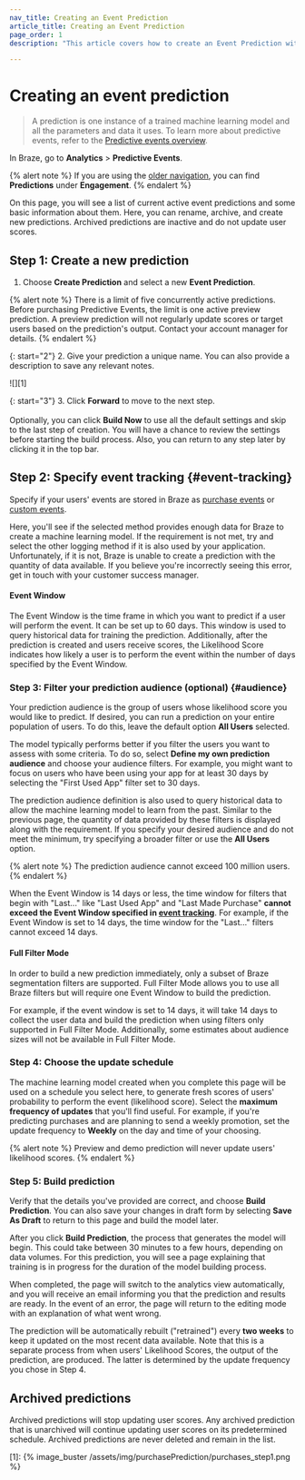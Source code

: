 ```yaml
---
nav_title: Creating an Event Prediction
article_title: Creating an Event Prediction
page_order: 1
description: "This article covers how to create an Event Prediction within the Braze dashboard."

---
```


# Creating an event prediction

> A prediction is one instance of a trained machine learning model and all the parameters and data it uses. To learn more about predictive events, refer to the [Predictive events overview]({{site.baseurl}}/user_guide/sage_ai/predictive_suite/predictive_events).

In Braze, go to **Analytics** > **Predictive Events**.

{% alert note %}
If you are using the [older navigation]({{site.baseurl}}/navigation), you can find **Predictions** under **Engagement**.
{% endalert %}

On this page, you will see a list of current active event predictions and some basic information about them. Here, you can rename, archive, and create new predictions. Archived predictions are inactive and do not update user scores.

## Step 1: Create a new prediction

1. Choose **Create Prediction** and select a new **Event Prediction**.

{% alert note %}
There is a limit of five concurrently active predictions. Before purchasing Predictive Events, the limit is one active preview prediction. A preview prediction will not regularly update scores or target users based on the prediction's output. Contact your account manager for details.
{% endalert %}

{: start="2"}
2. Give your prediction a unique name. You can also provide a description to save any relevant notes.

![][1]

{: start="3"}
3. Click **Forward** to move to the next step. <br><br>Optionally, you can click **Build Now** to use all the default settings and skip to the last step of creation. You will have a chance to review the settings before starting the build process. Also, you can return to any step later by clicking it in the top bar.

## Step 2: Specify event tracking {#event-tracking}

Specify if your users' events are stored in Braze as [purchase events]({{site.baseurl}}/user_guide/data_and_analytics/custom_data/purchase_events/) or [custom events]({{site.baseurl}}/user_guide/data_and_analytics/custom_data/custom_events/).

Here, you'll see if the selected method provides enough data for Braze to create a machine learning model. If the requirement is not met, try and select the other logging method if it is also used by your application. Unfortunately, if it is not, Braze is unable to create a prediction with the quantity of data available. If you believe you're incorrectly seeing this error, get in touch with your customer success manager.

#### Event Window

The Event Window is the time frame in which you want to predict if a user will perform the event. It can be set up to 60 days. This window is used to query historical data for training the prediction. Additionally, after the prediction is created and users receive scores, the Likelihood Score indicates how likely a user is to perform the event within the number of days specified by the Event Window.

### Step 3: Filter your prediction audience (optional) {#audience}

Your prediction audience is the group of users whose likelihood score you would like to predict. If desired, you can run a prediction on your entire population of users. To do this, leave the default option **All Users** selected.

The model typically performs better if you filter the users you want to assess with some criteria. To do so, select **Define my own prediction audience** and choose your audience filters. For example, you might want to focus on users who have been using your app for at least 30 days by selecting the "First Used App" filter set to 30 days.

The prediction audience definition is also used to query historical data to allow the machine learning model to learn from the past. Similar to the previous page, the quantity of data provided by these filters is displayed along with the requirement. If you specify your desired audience and do not meet the minimum, try specifying a broader filter or use the **All Users** option.

{% alert note %}
The prediction audience cannot exceed 100 million users.
{% endalert %}

When the Event Window is 14 days or less, the time window for filters that begin with "Last..." like "Last Used App" and "Last Made Purchase" **cannot exceed the Event Window specified in [event tracking](#event-tracking)**. For example, if the Event Window is set to 14 days, the time window for the "Last..." filters cannot exceed 14 days.

#### Full Filter Mode

In order to build a new prediction immediately, only a subset of Braze segmentation filters are supported. Full Filter Mode allows you to use all Braze filters but will require one Event Window to build the prediction. 

For example, if the event window is set to 14 days, it will take 14 days to collect the user data and build the prediction when using filters only supported in Full Filter Mode. Additionally, some estimates about audience sizes will not be available in Full Filter Mode.

### Step 4: Choose the update schedule

The machine learning model created when you complete this page will be used on a schedule you select here, to generate fresh scores of users' probability to perform the event (likelihood score). Select the **maximum frequency of updates** that you'll find useful. For example, if you're predicting purchases and are planning to send a weekly promotion, set the update frequency to **Weekly** on the day and time of your choosing.

{% alert note %}
Preview and demo prediction will never update users' likelihood scores.
{% endalert %}

### Step 5: Build prediction

Verify that the details you've provided are correct, and choose **Build Prediction**. You can also save your changes in draft form by selecting **Save As Draft** to return to this page and build the model later. 

After you click **Build Prediction**, the process that generates the model will begin. This could take between 30 minutes to a few hours, depending on data volumes. For this prediction, you will see a page explaining that training is in progress for the duration of the model building process.

When completed, the page will switch to the analytics view automatically, and you will receive an email informing you that the prediction and results are ready. In the event of an error, the page will return to the editing mode with an explanation of what went wrong.

The prediction will be automatically rebuilt ("retrained") every **two weeks** to keep it updated on the most recent data available. Note that this is a separate process from when users' Likelihood Scores, the output of the prediction, are produced. The latter is determined by the update frequency you chose in Step 4.

## Archived predictions

Archived predictions will stop updating user scores. Any archived prediction that is unarchived will continue updating user scores on its predetermined schedule. Archived predictions are never deleted and remain in the list.

[1]: {% image_buster /assets/img/purchasePrediction/purchases_step1.png %}

